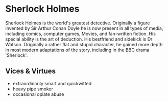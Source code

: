 # Sherlock Holmes
Sherlock Holmes is the world's greatest detective. Originally a figure invented by
Sir Arthur Conan Doyle he is now present in all types of media, including comics, computer
games, Movies, and fan-written fiction. His special ability is the art of deduction. His bestfriend and sidekick is Dr Watson. Originally a rather flat and stupid character, he gained more depth in most modern adaptations of the story, including in the BBC drama 'Sherlock'.
## Vices & Virtues
* extraordinarily smart and quickwitted
* heavy pipe smoker
* occasional opiate abuse


